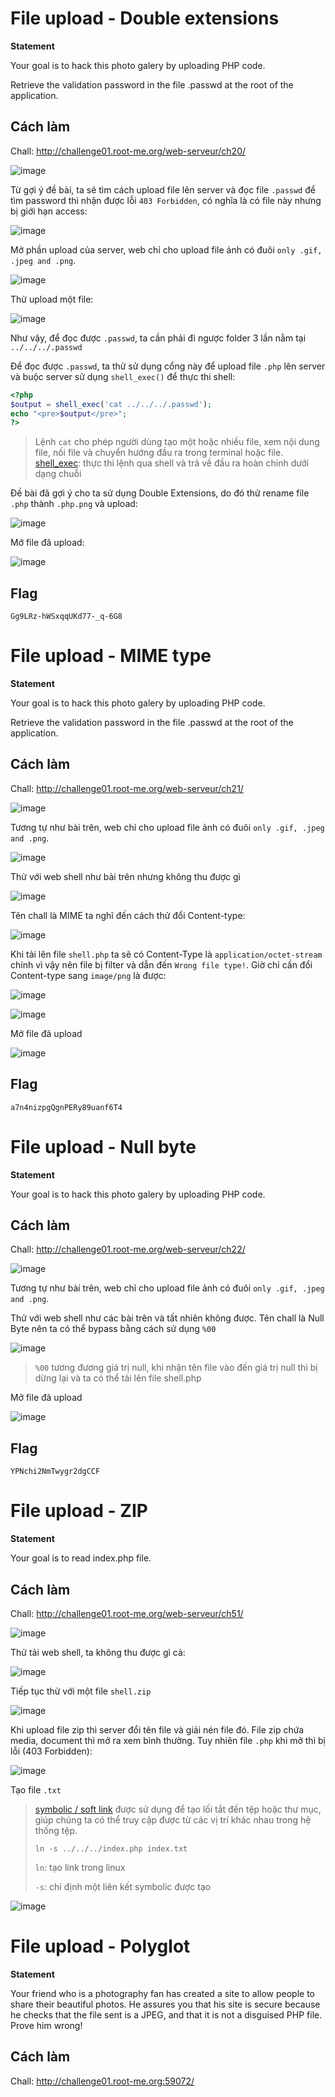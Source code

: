 
# File upload - Double extensions
**Statement**

Your goal is to hack this photo galery by uploading PHP code.

Retrieve the validation password in the file .passwd at the root of the application.

## Cách làm
Chall: http://challenge01.root-me.org/web-serveur/ch20/

![image](https://github.com/aQ05/Write-up.training/assets/121664384/dd695a09-b2e1-47d8-9102-008a93ac9808)

Từ gợi ý đề bài, ta sẽ tìm cách upload file lên server và đọc file `.passwd` để tìm password thì nhận được lỗi `403 Forbidden`, có nghĩa là có file này nhưng bị giới hạn access:

![image](https://github.com/aQ05/Write-up.training/assets/121664384/2f2a7a05-2042-4dff-9351-fbbe61f4a6a5)

Mở phần upload của server, web chỉ cho upload file ảnh có đuôi `only .gif, .jpeg and .png`.

![image](https://github.com/aQ05/Write-up.training/assets/121664384/091bf4af-0ae0-4b91-8a37-f8e757db6daa)

Thử upload một file:

![image](https://github.com/aQ05/Write-up.training/assets/121664384/ff191227-9f42-4a2f-be32-fcc88ebe2b97)

Như vậy, để đọc được `.passwd`, ta cần phải đi ngược folder 3 lần nằm tại `../../../.passwd`

Để đọc được `.passwd`, ta thử sử dụng cổng này để upload file `.php` lên server và buộc server sử dụng `shell_exec()` để thực thi shell:
```php
<?php
$output = shell_exec('cat ../../../.passwd');
echo "<pre>$output</pre>";
?>
```
> Lệnh `cat` cho phép người dùng tạo một hoặc nhiều file, xem nội dung file, nối file và chuyển hướng đầu ra trong terminal hoặc file.
> [shell_exec](https://www.php.net/manual/en/function.shell-exec.php): thực thi lệnh qua shell và trả về đầu ra hoàn chỉnh dưới dạng chuỗi

Đề bài đã gợi ý cho ta sử dụng Double Extensions, do đó thử rename file `.php` thành `.php.png` và upload:

![image](https://github.com/aQ05/Write-up.training/assets/121664384/e814115b-022a-435a-b933-0237c030467c)

Mở file đã upload:

![image](https://github.com/aQ05/Write-up.training/assets/121664384/410d2f24-3879-48a5-830f-f5c2796dfffc)

## Flag
`Gg9LRz-hWSxqqUKd77-_q-6G8`

# File upload - MIME type

**Statement**

Your goal is to hack this photo galery by uploading PHP code.

Retrieve the validation password in the file .passwd at the root of the application.

## Cách làm
Chall: http://challenge01.root-me.org/web-serveur/ch21/

![image](https://github.com/aQ05/Write-up.training/assets/121664384/80b89c10-5442-4504-856a-cea0e8fe2c85)

Tương tự như bài trên, web chỉ cho upload file ảnh có đuôi `only .gif, .jpeg and .png`.

![image](https://github.com/aQ05/Write-up.training/assets/121664384/67334c23-c269-4918-af2b-33b7f5cdd3fe)

Thử với web shell như bài trên nhưng không thu được gì

![image](https://github.com/aQ05/Write-up.training/assets/121664384/ca747dad-3b0e-4451-9559-07eec4fc7ea8)

Tên chall là MIME ta nghĩ đến cách thử đổi Content-type:

![image](https://github.com/aQ05/Write-up.training/assets/121664384/0b125dd9-0f87-4912-b416-d7ec9d4b32b9)

Khi tải lên file `shell.php` ta sẽ có Content-Type là `application/octet-stream` chính vì vậy nên file bị filter và dẫn đến `Wrong file type!`. Giờ chỉ cần đổi Content-type sang `image/png` là được: 

![image](https://github.com/aQ05/Write-up.training/assets/121664384/ed4c1152-b404-4c12-b36c-f59728a358b1)

![image](https://github.com/aQ05/Write-up.training/assets/121664384/711e82b0-c021-4bbb-90ae-c05b486c3e34)

Mở file đã upload

![image](https://github.com/aQ05/Write-up.training/assets/121664384/e8151dae-6cb3-4881-8bcf-8b6ba21e700d)

## Flag
`a7n4nizpgQgnPERy89uanf6T4`

# File upload - Null byte
**Statement**

Your goal is to hack this photo galery by uploading PHP code.

## Cách làm
Chall: http://challenge01.root-me.org/web-serveur/ch22/

![image](https://github.com/aQ05/Write-up.training/assets/121664384/9f610409-6857-44a9-ae4a-031a77dec262)

Tương tự như bài trên, web chỉ cho upload file ảnh có đuôi `only .gif, .jpeg and .png`.

Thử với web shell như các bài trên và tất nhiên không được. Tên chall là Null Byte nên ta có thể bypass bằng cách sử dụng `%00`

![image](https://github.com/aQ05/Write-up.training/assets/121664384/58155bf0-d180-472a-b81e-3c4e1b5838de)

> `%00` tương đương giá trị null, khi nhận tên file vào đến giá trị null thì bị dừng lại và ta có thể tải lên file shell.php

Mở file đã upload

![image](https://github.com/aQ05/Write-up.training/assets/121664384/88e2e80f-38db-4582-b321-11b6b5ca13f5)

## Flag
`YPNchi2NmTwygr2dgCCF`


# File upload - ZIP
**Statement**

Your goal is to read index.php file.

## Cách làm
Chall: http://challenge01.root-me.org/web-serveur/ch51/

![image](https://github.com/aQ05/Write-up.training/assets/121664384/679fecca-4a61-4244-bfa4-aa8097f93152)

Thử tải web shell, ta không thu được gì cả:

![image](https://github.com/aQ05/Write-up.training/assets/121664384/4b25320a-4fae-4b9f-bfbe-01935f4c5116)

Tiếp tục thử với một file `shell.zip`

![image](https://github.com/aQ05/Write-up.training/assets/121664384/e2c6991c-7e5b-4c86-9983-246e25f6d58f)

Khi upload file zip thì server đổi tên file và giải nén file đó. File zip chứa media, document thì mở ra xem bình thường. Tuy nhiên file `.php` khi mở thì bị lỗi (403 Forbidden):

![image](https://github.com/aQ05/Write-up.training/assets/121664384/7219587c-b252-4cc3-a280-2267537325ab)

Tạo file `.txt`


> [symbolic / soft link](https://clammy-snowstorm-0d2.notion.site/symbolic-soft-link-05ca57bf671a42acae52cfba49f19cb5) được sử dụng để tạo lối tắt đến tệp hoặc thư mục, giúp chúng ta có thể truy cập được từ các vị trí khác nhau trong hệ thống tệp.
>
> `ln -s ../../../index.php index.txt`
> 
> `ln`: tạo link trong linux
> 
> `-s`: chỉ định một liên kết symbolic được tạo

![image](https://github.com/aQ05/Write-up.training/assets/121664384/8f819beb-19d5-4335-b6c7-677d073d4596)

# File upload - Polyglot
**Statement**

Your friend who is a photography fan has created a site to allow people to share their beautiful photos. He assures you that his site is secure because he checks that the file sent is a JPEG, and that it is not a disguised PHP file. Prove him wrong!
## Cách làm
Chall: http://challenge01.root-me.org:59072/


